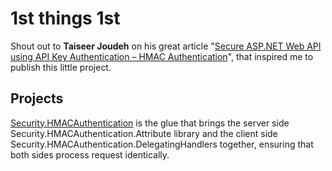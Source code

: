 # 1st things 1st

Shout out to **Taiseer Joudeh** on his great article "[Secure ASP.NET Web API using API Key Authentication – HMAC Authentication](http://bitoftech.net/2014/12/15/secure-asp-net-web-api-using-api-key-authentication-hmac-authentication/)", that inspired me to publish this little project.


## Projects

[Security.HMACAuthentication](https://github.com/12CodeMonkeys/Security.HMACAuthentication/tree/master/Security.HMACAuthentication "Security.HMACAuthentication") is the glue that brings the server side Security.HMACAuthentication.Attribute library and the client side Security.HMACAuthentication.DelegatingHandlers together, ensuring that both sides process request identically.
